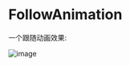 # FollowAnimation
一个跟随动画效果:

 ![image](https://github.com/chopiter/FollowAnimation/blob/master/follow_animation.gif?raw=true)
                                                                             